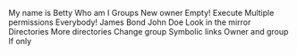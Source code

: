 My name is Betty
Who am I
Groups
New owner
 Empty!
Execute
 Multiple permissions
Everybody!
James Bond
John Doe
Look in the mirror
Directories
More directories
Change group
Symbolic links
Owner and group
If only
